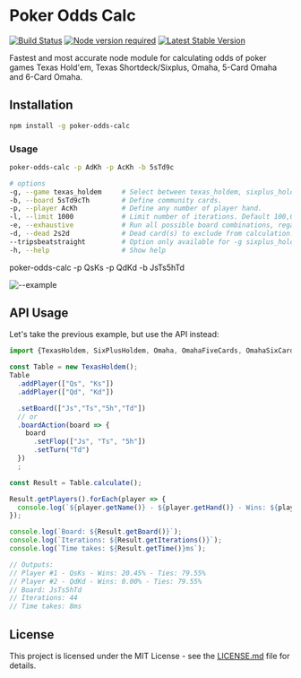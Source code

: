 # Poker Odds Calc

[![Build Status](https://travis-ci.org/rundef/node-poker-odds-calculator.svg?branch=master)](https://travis-ci.org/rundef/node-poker-odds-calculator)
[![Node version required](https://img.shields.io/node/v/poker-odds.svg)](https://www.npmjs.com/package/poker-odds-calc)
[![Latest Stable Version](https://img.shields.io/npm/v/poker-odds-calc.svg)](https://www.npmjs.com/package/poker-odds-calc)

Fastest and most accurate node module for calculating odds of poker games Texas Hold'em, Texas Shortdeck/Sixplus, Omaha, 5-Card Omaha and 6-Card Omaha.

## Installation

```bash
npm install -g poker-odds-calc
```

### Usage

```bash
poker-odds-calc -p AdKh -p AcKh -b 5sTd9c

# options
-g, --game texas_holdem     # Select between texas_holdem, sixplus_holdem and omaha. Default texas_holdem.
-b, --board 5sTd9cTh        # Define community cards.
-p, --player AcKh           # Define any number of player hand.
-l, --limit 1000            # Limit number of iterations. Default 100,000.
-e, --exhaustive            # Run all possible board combinations, regardless limit option.
-d, --dead 2s2d             # Dead card(s) to exclude from calculation.
--tripsbeatstraight         # Option only available for -g sixplus_holdem
-h, --help                  # Show help
```

poker-odds-calc -p QsKs -p QdKd -b JsTs5hTd

![--example](https://i.imgur.com/CDxNZcz.png)

## API Usage

Let's take the previous example, but use the API instead:

```js
import {TexasHoldem, SixPlusHoldem, Omaha, OmahaFiveCards, OmahaSixCards} from './index';

const Table = new TexasHoldem();
Table
  .addPlayer(["Qs", "Ks"])
  .addPlayer(["Qd", "Kd"])

  .setBoard(["Js","Ts","5h","Td"])
  // or
  .boardAction(board => {
    board
      .setFlop(["Js", "Ts", "5h"])
      .setTurn("Td")
  })
  ;

const Result = Table.calculate();

Result.getPlayers().forEach(player => {
  console.log(`${player.getName()} - ${player.getHand()} - Wins: ${player.getWinsPercentageString()} - Ties: ${player.getTiesPercentageString()}`);
});

console.log(`Board: ${Result.getBoard()}`);
console.log(`Iterations: ${Result.getIterations()}`);
console.log(`Time takes: ${Result.getTime()}ms`);

// Outputs:
// Player #1 - QsKs - Wins: 20.45% - Ties: 79.55%
// Player #2 - QdKd - Wins: 0.00% - Ties: 79.55%
// Board: JsTs5hTd
// Iterations: 44
// Time takes: 8ms

```


## License

This project is licensed under the MIT License - see the [LICENSE.md](LICENSE.md) file for details.
